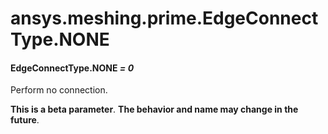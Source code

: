 # ansys.meshing.prime.EdgeConnectType.NONE



#### EdgeConnectType.NONE *= 0*

Perform no connection.

**This is a beta parameter**. **The behavior and name may change in the future**.

<!-- !! processed by numpydoc !! -->
